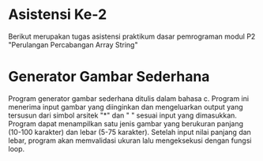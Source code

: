 # Asistensi Ke-2
Berikut merupakan tugas asistensi praktikum dasar pemrograman modul P2 "Perulangan Percabangan Array String"

# Generator Gambar Sederhana
Program generator gambar sederhana ditulis dalam bahasa c. Program ini menerima input gambar yang diinginkan dan mengeluarkan output yang tersusun dari simbol arsitek "*" dan " " sesuai input yang dimasukkan. Program dapat menampilkan satu jenis gambar yang berukuran panjang (10-100 karakter) dan lebar (5-75 karakter). Setelah input nilai panjang dan lebar, program akan memvalidasi ukuran lalu mengeksekusi dengan fungsi loop.

#
